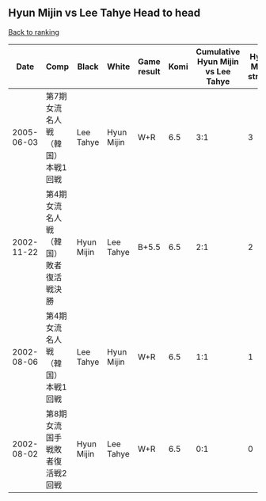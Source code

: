 ## Hyun Mijin vs Lee Tahye Head to head

[Back to ranking](../../index.md)




| **Date** | **Comp** | **Black** | **White** | **Game result** | **Komi** | **Cumulative Hyun Mijin vs Lee Tahye** | **Hyun Mijin streak** | **Lee Tahye streak** | 
| --- | --- | --- | --- | --- | --- | --- | --- | --- |
| 2005-06-03 | 第7期女流名人戦（韓国）本戦1回戦 | Lee Tahye | Hyun Mijin | W+R | 6.5 | 3:1 | 3 | 0 | 
| 2002-11-22 | 第4期女流名人戦（韓国）敗者復活戦決勝 | Hyun Mijin | Lee Tahye | B+5.5 | 6.5 | 2:1 | 2 | 0 | 
| 2002-08-06 | 第4期女流名人戦（韓国）本戦1回戦 | Lee Tahye | Hyun Mijin | W+R | 6.5 | 1:1 | 1 | 0 | 
| 2002-08-02 | 第8期女流国手戦敗者復活戦2回戦 | Hyun Mijin | Lee Tahye | W+R | 6.5 | 0:1 | 0 | 1 |




